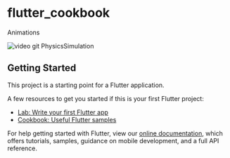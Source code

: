 # flutter_cookbook

Animations

![video git PhysicsSimulation](https://user-images.githubusercontent.com/26884820/78318519-55ba1480-753b-11ea-8760-bacee482d8a5.gif)





## Getting Started

This project is a starting point for a Flutter application.

A few resources to get you started if this is your first Flutter project:

- [Lab: Write your first Flutter app](https://flutter.dev/docs/get-started/codelab)
- [Cookbook: Useful Flutter samples](https://flutter.dev/docs/cookbook)

For help getting started with Flutter, view our
[online documentation](https://flutter.dev/docs), which offers tutorials,
samples, guidance on mobile development, and a full API reference.
